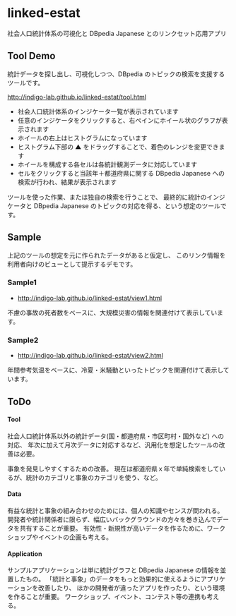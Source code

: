 # linked-estat

社会人口統計体系の可視化と DBpedia Japanese とのリンクセット応用アプリ

## Tool Demo

統計データを探し出し、可視化しつつ、DBpedia のトピックの検索を支援するツールです。

<http://indigo-lab.github.io/linked-estat/tool.html>


* 社会人口統計体系のインジケータ一覧が表示されています
* 任意のインジケータをクリックすると、右ペインにホイール状のグラフが表示されます
* ホイールの右上はヒストグラムになっています
* ヒストグラム下部の ▲ をドラッグすることで、着色のレンジを変更できます
* ホイールを構成する各セルは各統計観測データに対応しています
* セルをクリックすると当該年＋都道府県に関する DBpedia Japanese への検索が行われ、結果が表示されます

ツールを使った作業、または独自の検索を行うことで、
最終的に統計のインジケータと DBpedia Japanese のトピックの対応を得る、という想定のツールです。

## Sample

上記のツールの想定を元に作られたデータがあると仮定し、
このリンク情報を利用者向けのビューとして提示するデモです。

### Sample1

* <http://indigo-lab.github.io/linked-estat/view1.html>

不慮の事故の死者数をベースに、大規模災害の情報を関連付けて表示しています。

### Sample2

* <http://indigo-lab.github.io/linked-estat/view2.html>

年間参考気温をベースに、冷夏・米騒動といったトピックを関連付けて表示しています。


## ToDo

#### Tool

社会人口統計体系以外の統計データ(国・都道府県・市区町村・国外など)  への対応、
年次に加えて月次データに対応するなど、汎用化を想定したツールの改善は必要。

事象を発見しやすくするための改善。
現在は都道府県ｘ年で単純検索をしているが、統計のカテゴリと事象のカテゴリを使う、など。


#### Data

有益な統計と事象の組み合わせのためには、個人の知識やセンスが問われる。
開発者や統計関係者に限らず、幅広いバックグラウンドの方々を巻き込んでデータを共有することが重要。
有効性・新規性が高いデータを作るために、ワークショップやイベントの企画も考える。

#### Application

サンプルアプリケーションは単に統計グラフと DBpedia Japanese の情報を並置したもの。
「統計と事象」のデータをもっと効果的に使えるようにアプリケーションを改善したり、
ほかの開発者が違ったアプリを作ったり、という環境を作ることが重要。
ワークショップ、イベント、コンテスト等の連携も考える。




